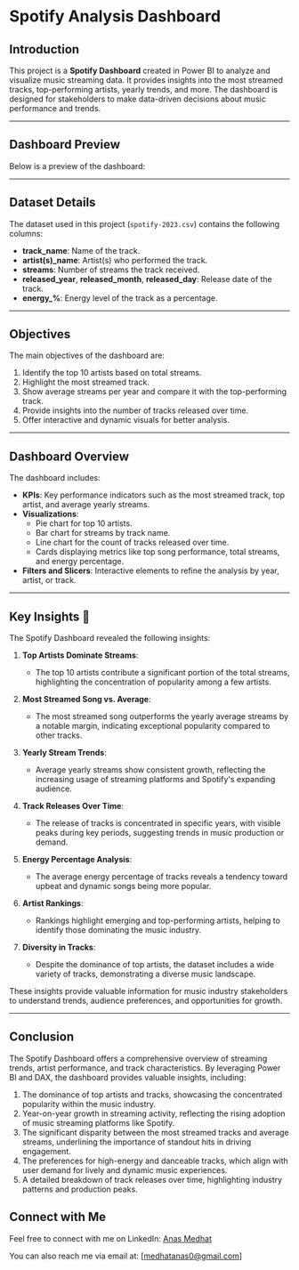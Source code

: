 # Spotify Analysis Dashboard 

## Introduction
This project is a **Spotify Dashboard** created in Power BI to analyze and visualize music streaming data. It provides insights into the most streamed tracks, top-performing artists, yearly trends, and more. The dashboard is designed for stakeholders to make data-driven decisions about music performance and trends.

---

## Dashboard Preview

Below is a preview of the dashboard:


---

## Dataset Details
The dataset used in this project (`spotify-2023.csv`) contains the following columns:
- **track_name**: Name of the track.
- **artist(s)_name**: Artist(s) who performed the track.
- **streams**: Number of streams the track received.
- **released_year**, **released_month**, **released_day**: Release date of the track.
- **energy_%**: Energy level of the track as a percentage.

---

## Objectives
The main objectives of the dashboard are:
1. Identify the top 10 artists based on total streams.
2. Highlight the most streamed track.
3. Show average streams per year and compare it with the top-performing track.
4. Provide insights into the number of tracks released over time.
5. Offer interactive and dynamic visuals for better analysis.

---

## Dashboard Overview
The dashboard includes:
- **KPIs**: Key performance indicators such as the most streamed track, top artist, and average yearly streams.
- **Visualizations**:
  - Pie chart for top 10 artists.
  - Bar chart for streams by track name.
  - Line chart for the count of tracks released over time.
  - Cards displaying metrics like top song performance, total streams, and energy percentage.
- **Filters and Slicers**: Interactive elements to refine the analysis by year, artist, or track.

---

## Key Insights 🎯

The Spotify Dashboard revealed the following insights:

1. **Top Artists Dominate Streams**:  
   - The top 10 artists contribute a significant portion of the total streams, highlighting the concentration of popularity among a few artists.

2. **Most Streamed Song vs. Average**:  
   - The most streamed song outperforms the yearly average streams by a notable margin, indicating exceptional popularity compared to other tracks.

3. **Yearly Stream Trends**:  
   - Average yearly streams show consistent growth, reflecting the increasing usage of streaming platforms and Spotify's expanding audience.

4. **Track Releases Over Time**:  
   - The release of tracks is concentrated in specific years, with visible peaks during key periods, suggesting trends in music production or demand.

5. **Energy Percentage Analysis**:  
   - The average energy percentage of tracks reveals a tendency toward upbeat and dynamic songs being more popular.

6. **Artist Rankings**:  
   - Rankings highlight emerging and top-performing artists, helping to identify those dominating the music industry.

7. **Diversity in Tracks**:  
   - Despite the dominance of top artists, the dataset includes a wide variety of tracks, demonstrating a diverse music landscape.

These insights provide valuable information for music industry stakeholders to understand trends, audience preferences, and opportunities for growth.

---

## Conclusion 

The Spotify Dashboard offers a comprehensive overview of streaming trends, artist performance, and track characteristics. By leveraging Power BI and DAX, the dashboard provides valuable insights, including:

1. The dominance of top artists and tracks, showcasing the concentrated popularity within the music industry.
2. Year-on-year growth in streaming activity, reflecting the rising adoption of music streaming platforms like Spotify.
3. The significant disparity between the most streamed tracks and average streams, underlining the importance of standout hits in driving engagement.
4. The preferences for high-energy and danceable tracks, which align with user demand for lively and dynamic music experiences.
5. A detailed breakdown of track releases over time, highlighting industry patterns and production peaks.

## Connect with Me

Feel free to connect with me on LinkedIn: [Anas Medhat](https://www.linkedin.com/in/anas-medhat-8851582b7/)

You can also reach me via email at: [medhatanas0@gmail.com]
